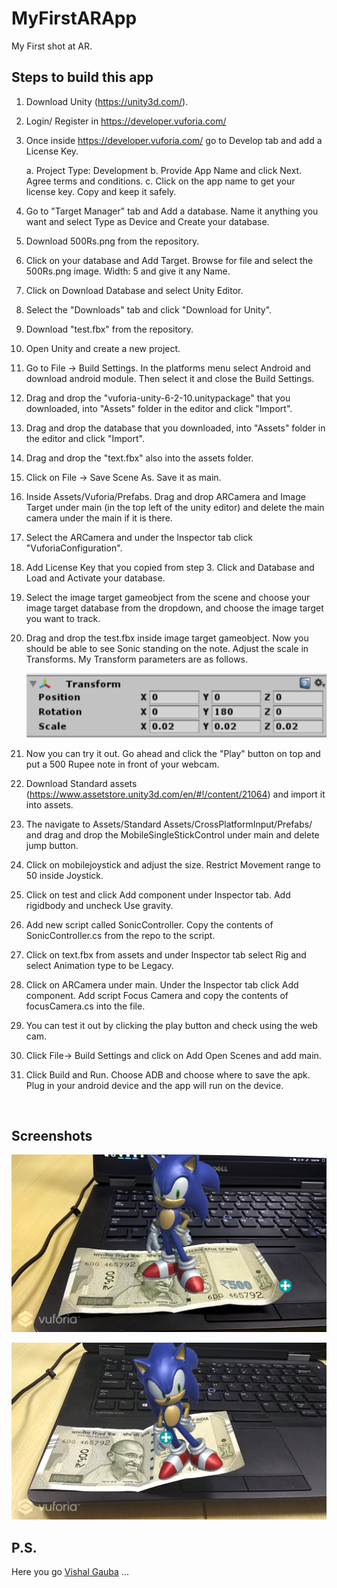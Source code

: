 # MyFirstARApp
My First shot at AR.

## Steps to build this app

1. Download Unity (https://unity3d.com/).

2. Login/ Register in https://developer.vuforia.com/

3. Once inside https://developer.vuforia.com/ go to Develop tab and add a License Key.

   a. Project Type: Development
   b. Provide App Name and click Next. Agree terms and conditions.
   c. Click on the app name to get your license key. Copy and keep it safely.

4. Go to "Target Manager" tab and Add a database. Name it anything you want and select Type as Device and Create your database.

5. Download 500Rs.png from the repository.

6. Click on your database and Add Target. Browse for file and select the 500Rs.png image. Width: 5 and give it any Name.

7. Click on Download Database and select Unity Editor.

8. Select the "Downloads" tab and click "Download for Unity". 

9. Download "test.fbx" from the repository.

10. Open Unity and create a new project.

11. Go to File -> Build Settings. In the platforms menu select Android and download android module. Then select it and close the Build Settings.

12. Drag and drop the "vuforia-unity-6-2-10.unitypackage" that you downloaded, into "Assets" folder in the editor and click "Import".

13. Drag and drop the database that you downloaded, into "Assets" folder in the editor and click "Import".

14. Drag and drop the "text.fbx" also into the assets folder.

15. Click on File -> Save Scene As. Save it as main.

16. Inside Assets/Vuforia/Prefabs. Drag and drop ARCamera  and Image Target under main (in the top left of the unity editor) and delete the main camera under the main if it is there.

17. Select the ARCamera and under the Inspector tab click "VuforiaConfiguration".

18. Add License Key that you copied from step 3. Click and Database and Load and Activate your database.

19. Select the image target gameobject from the scene and choose your image target database from the dropdown, and choose the image target you want to track.

20. Drag and drop the test.fbx inside image target gameobject. Now you should be able to see Sonic standing on the note. Adjust the scale in Transforms. My Transform parameters are as follows.

    ![MyTransforms](Transforms.PNG)

21. Now you can try it out. Go ahead and click the "Play" button on top and put a 500 Rupee note in front of your webcam.

22. Download Standard assets (https://www.assetstore.unity3d.com/en/#!/content/21064) and import it into assets.

23. The navigate to Assets/Standard Assets/CrossPlatformInput/Prefabs/ and drag and drop the MobileSingleStickControl under main and delete jump button.

24. Click on mobilejoystick and adjust the size. Restrict Movement range to 50 inside Joystick.

25. Click on test and click Add component under Inspector tab. Add rigidbody and uncheck Use gravity.

26. Add new script called SonicController. Copy the contents of SonicController.cs from the repo to the script.

27. Click on text.fbx from assets and under Inspector tab select Rig and select Animation type to be Legacy.

28. Click on ARCamera under main. Under the Inspector tab click Add component. Add script Focus Camera and copy the contents of focusCamera.cs into the file.

29. You can test it out by clicking the play button and check using the web cam.

30. Click File-> Build Settings and click on Add Open Scenes and add main.

31. Click Build and Run. Choose ADB and choose where to save the apk. Plug in your android device and the app will run on the device.

    ​

## Screenshots

![Screenshot1](SonicStanding_com.PrasannaNatarajan.TrialApp.png)

![Screenshot2](SonicAfterMovementcom.PrasannaNatarajan.TrialApp.png)



## P.S.

Here you go [Vishal Gauba](//github.com/FlameFractal) ...
